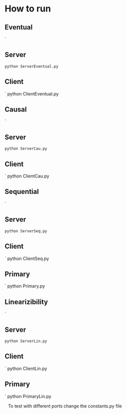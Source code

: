 # How to run 

## Eventual
`
## Server

`
python ServerEventual.py
`

## Client

`
python ClientEventual.py

## Causal
`
## Server

`
python ServerCau.py
`

## Client

`
python ClientCau.py

## Sequential
`
## Server

`
python ServerSeq.py
`

## Client

`
python ClientSeq.py

## Primary
`
python Primary.py

## Linearizibility
`
## Server

`
python ServerLin.py
`

## Client

`
python ClientLin.py

## Primary
`
python PrimaryLin.py

`
`
To test with different ports change the constants.py file